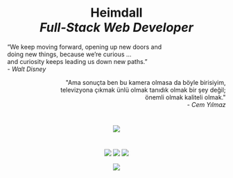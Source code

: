 <h1 align="center">Heimdall<br> <i>Full-Stack Web Developer</i></h1> 

<p align="left">
“We keep moving forward, opening up new doors and <br>
doing new things, because we’re curious ... <br>
and curiosity keeps leading us down new paths.” <br>
<i>- Walt Disney</i>
</p>
<p align="right">
"Ama sonuçta ben bu kamera olmasa da böyle birisiyim, <br>
televizyona çıkmak ünlü olmak tanıdık olmak bir şey değil; <br>
önemli olmak kaliteli olmak." <br>
<i>- Cem Yılmaz</i>
</p>

<h1></h1>
<p align="center">
    <img src="https://spotify-github-profile.kittinanx.com/api/view?uid=ps3jyelec8p9sxp3hcmpoeznb&cover_image=true&theme=novatorem&show_offline=false&background_color=121212&interchange=true">
</p>

<h1></h1>

<p align="center">
   <a href="https://sptfy.com/ichbinheimdall" target"blank_"><img src="https://img.shields.io/badge/Spotify%20-111111.svg?&style=for-the-badge&logo=spotify&logoColor=white"></a>
   <a href="https://youtube.com/@Heimdall2503" target"blank_"><img src="https://img.shields.io/badge/youtube%20-111111.svg?&style=for-the-badge&logo=youtube&logoColor=white"></a>
   <a href="https://instagram.com/ichbinheimdall" target"blank_"><img src="https://img.shields.io/badge/INSTAGRAM%20-111111.svg?&style=for-the-badge&logo=instagram&logoColor=white"></a>
</p>

<p align="center">
    <img id="preview" src="https://komarev.com/ghpvc/?username=ichbinheimdall&color=red">
</p>
